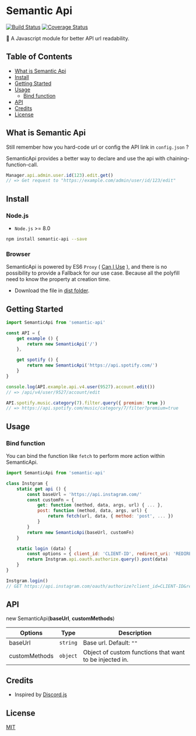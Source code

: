 # Semantic Api
[![Build Status](https://travis-ci.org/pionxzh/SemanticApi.svg?branch=master)](https://travis-ci.org/pionxzh/SemanticApi) [![Coverage Status](https://coveralls.io/repos/github/pionxzh/SemanticApi/badge.svg?branch=master)](https://coveralls.io/github/pionxzh/SemanticApi?branch=master)

🎏 A Javascript module for better API url readability.

[CanIUse]: https://caniuse.com/#search=proxy

## Table of Contents
  - [What is Semantic Api](#what-is-semantic-api)
  - [Install](#install)
  - [Getting Started](#getting-started)
  - [Usage](#usage)
    - [Bind function](#bind-function)
  - [API](#api)
  - [Credits](#credits)
  - [License](#license)

## What is Semantic Api

Still remember how you hard-code url or config the API link in `config.json` ?

SemanticApi provides a better way to declare and use the api with chaining-function-call.

```js
Manager.api.admin.user.id(123).edit.get()
// => Get request to "https://example.com/admin/user/id/123/edit"
```

## Install

### Node.js
* `Node.js` >= 8.0

```bash
npm install semantic-api --save
```
### Browser

SemanticApi is powered by ES6 `Proxy` ( [Can I Use][CanIUse] ), and there is no possibility to provide a Fallback for our use case. Because all the polyfill need to know the property at creation time.

* Download the file in [dist folder](https://github/pionxzh/semantic-api/dist/).

## Getting Started

```js
import SemanticApi from 'semantic-api'

const API = {
    get example () {
        return new SemanticApi('/')
    },

    get spotify () {
        return new SemanticApi('https://api.spotify.com/')
    }
}

console.log(API.example.api.v4.user(9527).account.edit())
// => /api/v4/user/9527/account/edit

API.spotify.music.category(7).filter.query({ premium: true })
// => https://api.spotify.com/music/category/7/filter?premium=true
```

## Usage

### Bind function

You can bind the function like `fetch` to perform more action within SemanticApi.

```js
import SemanticApi from 'semantic-api'

class Instgram {
    static get api () {
        const baseUrl = 'https://api.instagram.com/'
        const customFn = {
            get: function (method, data, args, url) { ... },
            post: function (method, data, args, url) {
                return fetch(url, data, { method: 'post', ... })
            }
        }
        return new SemanticApi(baseUrl, customFn)
    }

    static login (data) {
        const options = { client_id: 'CLIENT-ID', redirect_uri: 'REDIRECT-URI' }
        return Instgram.api.oauth.authorize.query().post(data)
    }
}

Instgram.login()
// GET https://api.instagram.com/oauth/authorize?client_id=CLIENT-ID&redirect_uri=REDIRECT-URI
```

## API

new SemanticApi(**baseUrl**, **customMethods**)

| Options       | Type     | Description                                             |
| ------------- | -------- | ------------------------------------------------------- |
| baseUrl       | `string` | Base url. Default: `""`                                 |
| customMethods | `object` | Object of custom functions that want to be injected in. |

## Credits

* Inspired by [Discord.js](https://github.com/discordjs/discord.js)

## License
[MIT](LICENSE)
